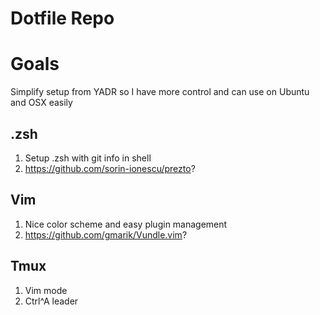 Dotfile Repo
========

# Goals
Simplify setup from YADR so I have more control and can use on Ubuntu and OSX easily

## .zsh
1. Setup .zsh with git info in shell
2. https://github.com/sorin-ionescu/prezto?

## Vim
1. Nice color scheme and easy plugin management
2. https://github.com/gmarik/Vundle.vim?

## Tmux
1. Vim mode
1. Ctrl^A leader
